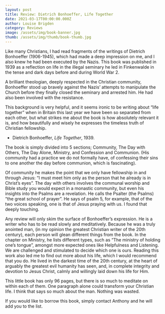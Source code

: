 ```yaml
---
layout: post
title: Review: Dietrich Bonhoeffer, Life Together 
date: 2021-03-17T00:00:00.000Z
author: Louise Brigden
category: Reviews
image: /assets/img/book-banner.jpg
thumb: /assets/img/thumb/book-thumb.jpg
---
```

Like many Christians, I had read fragments of the writings of Dietrich Bonhoeffer (1906-1945), which had made a deep impression on me, and I also knew he had been executed by the Nazis. This book was published in 1939 as a reflection on life in the illegal seminary he led in Finkenwalde in the tense and dark days before and during World War 2.

A brilliant theologian, deeply respected in the Christian community, Bonhoeffer stood up bravely against the Nazis’ attempts to manipulate the Church before they finally closed the seminary and arrested him. He had also been involved with the resistance.

This background  is very helpful, and it seems ironic to be writing about “life together” when in Britain this last year we have been so separated from each other, but what strikes me about the book is how absolutely relevant it is, and how beautifully and wisely he expresses the timeless truth of Christian fellowship. 

- Dietrich Bonhoeffer, *Life Together*, 1939.

The book is simply divided into 5 sections; Community, The Day with Others, The Day Alone, Ministry, and Confession and Communion. (His community had a practice we do not formally have, of confessing their sins to one another the day before communion, which is fascinating). 

Of community he makes the point that we only have fellowship in and through Jesus: “I must meet him only as the person that he already is in Christ’s eyes”. The day with others involves the communal worship and Bible study you would expect in a monastic community, but even his insights into the Psalms are a revelation. He calls the Psalter (the Psalms) “the great school of prayer”. He says of psalm 5, for example, that of the two voices speaking, one is that of Jesus praying with us. I found that deeply touching.

Any review  will only skim the surface of Bonhoeffer’s expression. He is a writer who has to be read slowly and meditatively. Because he was a truly anointed man, (in my opinion the greatest Christian writer of the 20th century), each person will glean different things from the book. In the chapter on Ministry, he lists different types, such as “The ministry of holding one’s tongue”, amongst more expected ones like Helpfulness and Listening. We are challenged and stimulated to decide which one is ours.
Reading this work also led me to find out more about his life, which I would recommend that you do. He lived in the darkest time of the 20th century, at the heart of arguably the greatest evil humanity has seen, and,  in  complete integrity and devotion to Jesus Christ, calmly and willingly laid down his life for Him. 

This little book has only 96 pages, but there is so much to meditate on within each of them. One paragraph alone could transform your Christian life. I think that says so much about the man. Nothing was wasted.

If you would like to borrow this book, simply contact Anthony and he will add you to the list.